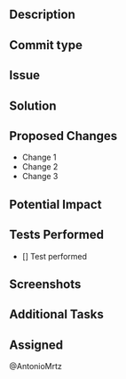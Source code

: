 ## Description

<!-- Describe the proposed changes in this pull request concisely and clearly. -->

## Commit type

<!-- 

CHECK ONE !

feat: Indicates the addition of a new feature or functionality to the project.
fix: Used when fixing a bug or error in the code.
refactor: Refers to changes made to the code to improve its structure or readability, without changing its functionality.
docs: Used when making changes or improvements to the project's documentation.
chore: Used for minor changes in the code, such as dependency updates, project configuration tweaks, etc.
style: Used for changes related to code formatting, style, or coding conventions, without affecting functionality.
test: Indicates changes to unit tests or test configuration. 
-->

## Issue

<!-- Provide a description of the problem or need that this pull request addresses. -->

## Solution

<!-- Explain how the problem is resolved or the need is addressed in this pull request. -->

## Proposed Changes

<!-- List the specific changes made in this pull request. -->

- Change 1
- Change 2
- Change 3

## Potential Impact

<!-- Describe the impact these changes may have on the project. Include any risks or side effects to consider. -->

## Tests Performed

- [] Test performed
## Screenshots

<!-- If applicable, provide screenshots that help visualize the changes made. -->

## Additional Tasks

<!-- List any additional tasks that need to be performed after the pull request is merged, such as documentation updates, additional testing, etc. -->

## Assigned

<!-- Mention the team members assigned to review and merge this pull request. -->

@AntonioMrtz <!-- Default -->

